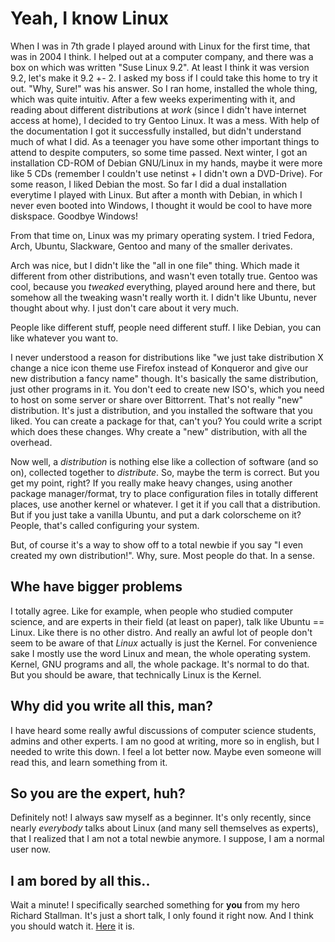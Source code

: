 # Yeah, I know Linux #

When I was in 7th grade I played around with Linux for the first time, that was in 2004 I think. I helped out at a computer company, and there was a box on which was written "Suse Linux 9.2". At least I think it was version 9.2, let's make it 9.2 +- 2.
I asked my boss if I could take this home to try it out. "Why, Sure!" was his answer. So I ran home, installed the whole thing, which was quite intuitiv. After a few weeks experimenting with it, and reading about different distributions at *work* (since I didn't have internet access at home), I decided to try Gentoo Linux. It was a mess. With help of the documentation I got it successfully installed, but didn't understand much of what I did.
As a teenager you have some other important things to attend to despite computers, so some time passed.
Next winter, I got an installation CD-ROM of Debian GNU/Linux in my hands, maybe it were more like 5 CDs (remember I couldn't use netinst + I didn't own a DVD-Drive).
For some reason, I liked Debian the most. So far I did a dual installation everytime I played with Linux. But after a month with Debian, in which I never even booted into Windows, I thought it would be cool to have more diskspace. Goodbye Windows!

From that time on, Linux was my primary operating system. I tried Fedora, Arch, Ubuntu, Slackware, Gentoo and many of the smaller derivates.

Arch was nice, but I didn't like the "all in one file" thing. Which made it different from other distributions, and wasn't even totally true.
Gentoo was cool, because you *tweaked* everything, played around here and there, but somehow all the tweaking wasn't really worth it.
I didn't like Ubuntu, never thought about why. I just don't care about it very much.

People like different stuff, people need different stuff.
I like Debian, you can like whatever you want to.

I never understood a reason for distributions like "we just take distribution X change a nice icon theme use Firefox instead of Konqueror and give our new distribution a fancy name" though.
It's basically the same distribution, just other programs in it. You don't eed to create new ISO's, which you need to host on some server or share over Bittorrent. That's not really "new" distribution. It's just a distribution, and you installed the software that you liked.
You can create a package for that, can't you? You could write a script which does these changes. Why create a "new" distribution, with all the overhead.

Now well, a *distribution* is nothing else like a collection of software (and so on), collected together to *distribute*. So, maybe the term is correct. But you get my point, right?
If you really make heavy changes, using another package manager/format, try to place configuration files in totally different places, use another kernel or whatever. I get it if you call that a distribution.
But if you just take a vanilla Ubuntu, and put a dark colorscheme on it? People, that's called configuring your system.

But, of course it's a way to show off to a total newbie if you say "I even created my own distribution!".
Why, sure. Most people do that. In a sense.

## Whe have bigger problems ##

I totally agree. Like for example, when people who studied computer science, and are experts in their field (at least on paper), talk like Ubuntu == Linux. Like there is no other distro.
And really an awful lot of people don't seem to be aware of that *Linux* actually is just the Kernel. For convenience sake I mostly use the word Linux and mean, the whole operating system. Kernel, GNU programs and all, the whole package.
It's normal to do that. But you should be aware, that technically Linux is the Kernel.

## Why did you write all this, man? ##
I have heard some really awful discussions of computer science students, admins and other experts. I am no good at writing, more so in english, but I needed to write this down. I feel a lot better now. Maybe even someone will read this, and learn something from it.

## So you are the expert, huh? ##

Definitely not! I always saw myself as a beginner. It's only recently, since nearly _everybody_ talks about Linux (and many sell themselves as experts), that I realized that I am not a total newbie anymore.
I suppose, I am a normal user now.

## I am bored by all this.. ##

Wait a minute!
I specifically searched something for **you** from my hero Richard Stallman. It's just a short talk, I only found it right now. And I think you should watch it. [Here](https://www.youtube.com/watch?v=UK52v6bCPvg) it is.
